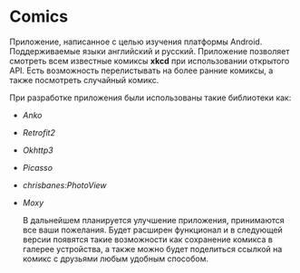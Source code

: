 # Comics
  
  Приложение, написанное с целью изучения платформы Android. Поддерживаемые языки английский и русский. Приложение позволяет смотреть всем известные комиксы **xkcd** при использовании открытого API. Есть возможность перелистывать на более ранние комиксы, а также посмотреть случайный комикс.

  При разработке приложения были использованы такие библиотеки как:
- *Anko*  
- *Retrofit2* 
- *Okhttp3* 
- *Picasso*
- *chrisbanes:PhotoView* 
- *Moxy*

  В дальнейшем планируется улучшение приложения, принимаются все ваши пожелания. Будет расширен функционал и в следующей версии появятся такие возможности как сохранение комикса в галерее устройства, а также можно будет поделиться ссылкой на комикс с друзьями любым удобным способом.
